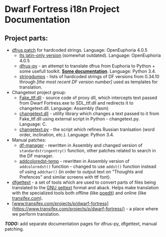 # Dwarf Fortress i18n Project Documentation

## Project parts:

* [dfrus patch](https://bitbucket.org/insolor/dfrus/) for hardcoded strings. Language: OpenEuphoria 4.0.5
    * [Its latin-only version](https://bitbucket.org/dfint/df-i18n) (somewhat outdated). Language: OpenEuphoria 4.0.5
    * [dfrus-py](https://bitbucket.org/dfint/dfrus-py) - an attempt to translate dfrus from Euphoria to Python + some usefull toolkit. [**Some documentation**](dfrus-py). Language: Python 3.4.
    * [stringdumps](https://bitbucket.org/dfint/stringdumps) - lists of hardcoded strings of DF versions from 0.34.10 through *[the most recent DF version number]* used as templates for translation.
* Changetext project group:
    * [Fake_ttf.dll](https://bitbucket.org/dfint/fake_ttf.dll) - source code of proxy dll, which intercepts text passed from Dwarf Fortress.exe to SDL_ttf.dll and redirects it to changetext.dll. Language: Assembly (fasm)
    * [changetext.dll](https://bitbucket.org/dfint/changetextpy) - utility library which changes a text passed to it from Fake_ttf.dll using external script in Python - changetext.py. Language: C.
    * [changetext.py](https://bitbucket.org/dfint/changetextpy_script) - the script which refines Russian tranlsation (word order, inclination, etc.). Language: Python 3.4.
* Manual patches:
    * [df-manager](https://bitbucket.org/dfint/df-manager) - rewritten in Assembly and changed version of `standardstringentry()` function, other patches related to search in the DF manager.
    * [addcoloredst-temp](https://bitbucket.org/dfint/addcoloredst-temp) - rewritten in Assembly version of `addcoloredst()` function - changed to use `addst()` function instead of using `addchar()` (in order to output text on "Thoughts and Prefences" and similar screens with ttf font).
* [dfgettext](https://bitbucket.org/dfint/df-gettext-toolkit) - a set of tools which are used to convert parts of files being translated to the [GNU gettext](http://www.gnu.org/software/gettext/) format and aback. Helps make translation with the specialized tools both offline (like [poedit](http://poedit.net/)) and online (like [transifex.com](http://transifex.com/)).
* [www.transifex.com/projects/p/dwarf-fortress](https://www.transifex.com/projects/p/dwarf-fortress/) - a place where we perform translation.

***TODO:*** add separate documentation pages for dfrus-py, dfgettext, manual patching.